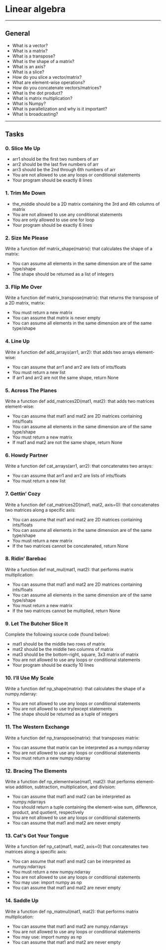 # Linear algebra

---

## General

- What is a vector?
- What is a matrix?
- What is a transpose?
- What is the shape of a matrix?
- What is an axis?
- What is a slice?
- How do you slice a vector/matrix?
- What are element-wise operations?
- How do you concatenate vectors/matrices?
- What is the dot product?
- What is matrix multiplication?
- What is Numpy?
- What is parallelization and why is it important?
- What is broadcasting?

---

## Tasks

### 0. Slice Me Up

- arr1 should be the first two numbers of arr
- arr2 should be the last five numbers of arr
- arr3 should be the 2nd through 6th numbers of arr
- You are not allowed to use any loops or conditional statements
- Your program should be exactly 8 lines

### 1. Trim Me Down

- the_middle should be a 2D matrix containing the 3rd and 4th columns of matrix
- You are not allowed to use any conditional statements
- You are only allowed to use one for loop
- Your program should be exactly 6 lines

### 2. Size Me Please

Write a function def matrix_shape(matrix): that calculates the shape of a matrix:

- You can assume all elements in the same dimension are of the same type/shape
- The shape should be returned as a list of integers

### 3. Flip Me Over

Write a function def matrix_transpose(matrix): that returns the transpose of a 2D matrix, matrix:

- You must return a new matrix
- You can assume that matrix is never empty
- You can assume all elements in the same dimension are of the same type/shape

### 4. Line Up

Write a function def add_arrays(arr1, arr2): that adds two arrays element-wise:

- You can assume that arr1 and arr2 are lists of ints/floats
- You must return a new list
- If arr1 and arr2 are not the same shape, return None

### 5. Across The Planes

Write a function def add_matrices2D(mat1, mat2): that adds two matrices element-wise:

- You can assume that mat1 and mat2 are 2D matrices containing ints/floats
- You can assume all elements in the same dimension are of the same type/shape
- You must return a new matrix
- If mat1 and mat2 are not the same shape, return None

### 6. Howdy Partner

Write a function def cat_arrays(arr1, arr2): that concatenates two arrays:

- You can assume that arr1 and arr2 are lists of ints/floats
- You must return a new list

### 7. Gettin’ Cozy

Write a function def cat_matrices2D(mat1, mat2, axis=0): that concatenates two matrices along a specific axis:

- You can assume that mat1 and mat2 are 2D matrices containing ints/floats
- You can assume all elements in the same dimension are of the same type/shape
- You must return a new matrix
- If the two matrices cannot be concatenated, return None

### 8. Ridin’ Barebac

Write a function def mat_mul(mat1, mat2): that performs matrix multiplication:

- You can assume that mat1 and mat2 are 2D matrices containing ints/floats
- You can assume all elements in the same dimension are of the same type/shape
- You must return a new matrix
- If the two matrices cannot be multiplied, return None

### 9. Let The Butcher Slice It

Complete the following source code (found below):

- mat1 should be the middle two rows of matrix
- mat2 should be the middle two columns of matrix
- mat3 should be the bottom-right, square, 3x3 matrix of matrix
- You are not allowed to use any loops or conditional statements
- Your program should be exactly 10 lines

### 10. I’ll Use My Scale

Write a function def np_shape(matrix): that calculates the shape of a numpy.ndarray:

- You are not allowed to use any loops or conditional statements
- You are not allowed to use try/except statements
- The shape should be returned as a tuple of integers

### 11. The Western Exchange

Write a function def np_transpose(matrix): that transposes matrix:

- You can assume that matrix can be interpreted as a numpy.ndarray
- You are not allowed to use any loops or conditional statements
- You must return a new numpy.ndarray

### 12. Bracing The Elements

Write a function def np_elementwise(mat1, mat2): that performs element-wise addition, subtraction, multiplication, and division:

- You can assume that mat1 and mat2 can be interpreted as numpy.ndarrays
- You should return a tuple containing the element-wise sum, difference, product, and quotient, respectively
- You are not allowed to use any loops or conditional statements
- You can assume that mat1 and mat2 are never empty

### 13. Cat's Got Your Tongue

Write a function def np_cat(mat1, mat2, axis=0) that concatenates two matrices along a specific axis:

- You can assume that mat1 and mat2 can be interpreted as numpy.ndarrays
- You must return a new numpy.ndarray
- You are not allowed to use any loops or conditional statements
- You may use: import numpy as np
- You can assume that mat1 and mat2 are never empty

### 14. Saddle Up

Write a function def np_matmul(mat1, mat2): that performs matrix multiplication:

- You can assume that mat1 and mat2 are numpy.ndarrays
- You are not allowed to use any loops or conditional statements
- You may use: import numpy as np
- You can assume that mat1 and mat2 are never empty
